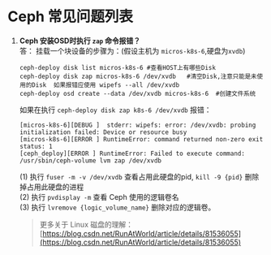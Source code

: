 # Ceph 常见问题列表
1. **Ceph 安装OSD时执行 `zap` 命令报错？**   
答： 挂载一个块设备的步骤为：(假设主机为 `micros-k8s-6`,硬盘为`xvdb`)

	```
	ceph-deploy disk list micros-k8s-6 #查看HOST上有哪些Disk
	ceph-deploy disk zap micros-k8s-6 /dev/xvdb   #清空Disk,注意只能是未使用的Disk  如果报错应使用 wipefs --all /dev/xvdb
	ceph-deploy osd create --data /dev/xvdb micros-k8s-6  #创建文件系统
	```  
	如果在执行  `ceph-deploy disk zap k8s-6 /dev/xvdb` 报错：
	```
	[micros-k8s-6][DEBUG ]  stderr: wipefs: error: /dev/xvdb: probing initialization failed: Device or resource busy
	[micros-k8s-6][ERROR ] RuntimeError: command returned non-zero exit status: 1
	[ceph_deploy][ERROR ] RuntimeError: Failed to execute command: /usr/sbin/ceph-volume lvm zap /dev/xvdb
	```
	(1) 执行 `fuser -m -v /dev/xvdb` 查看占用此硬盘的pid, `kill -9 {pid}` 删除掉占用此硬盘的进程  
	(2) 执行 `pvdisplay -m` 查看 Ceph 使用的逻辑卷名   
	(3) 执行 `lvremove {logic_volume_name}`  删除对应的逻辑卷。
	> 更多关于 Linux 磁盘的理解：[https://blog.csdn.net/RunAtWorld/article/details/81536055](https://blog.csdn.net/RunAtWorld/article/details/81536055)
